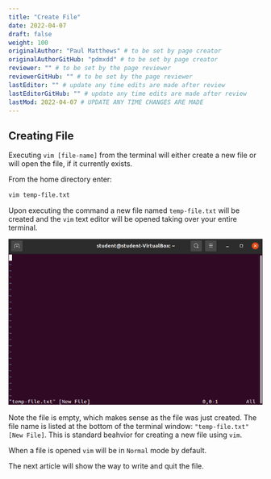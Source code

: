 ```yaml
---
title: "Create File"
date: 2022-04-07
draft: false
weight: 100
originalAuthor: "Paul Matthews" # to be set by page creator
originalAuthorGitHub: "pdmxdd" # to be set by page creator
reviewer: "" # to be set by the page reviewer
reviewerGitHub: "" # to be set by the page reviewer
lastEditor: "" # update any time edits are made after review
lastEditorGitHub: "" # update any time edits are made after review
lastMod: 2022-04-07 # UPDATE ANY TIME CHANGES ARE MADE
---
```


## Creating File

Executing `vim [file-name]` from the terminal will either create a new file or will open the file, if it currently exists.

From the home directory enter:

```bash
vim temp-file.txt
```

Upon executing the command a new file named `temp-file.txt` will be created and the `vim` text editor will be opened taking over your entire terminal.

![vim temp-file.txt output](pictures/vim-temp-file.png?classes=border)

Note the file is empty, which makes sense as the file was just created. The file name is listed at the bottom of the terminal window: `"temp-file.txt" [New File]`. This is standard beahvior for creating a new file using `vim`.

When a file is opened `vim` will be in `Normal` mode by default.

The next article will show the way to write and quit the file.